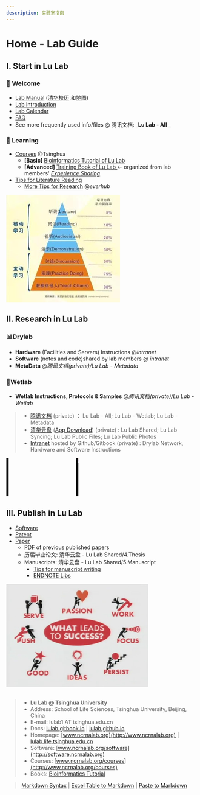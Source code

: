 ```yaml
---
description: 实验室指南
---
```


# Home - Lab Guide

## I. Start in Lu Lab

### 🎉 Welcome <a href="welcome" id="welcome"></a>

* [Lab Manual](https://cloud.tsinghua.edu.cn/f/0573c68756c64707948e/)  ([清华校历](https://cn.bing.com/search?q=%E6%B8%85%E5%8D%8E%E5%A4%A7%E5%AD%A6+%E6%A0%A1%E5%8E%86\&qs=n\&form=QBLH\&sp=-1\&pq=%E6%B8%85%E5%8D%8E%E5%A4%A7%E5%AD%A6+%E6%A0%A1%E5%8E%86\&sc=5-7\&sk=\&cvid=E012CF87B239486DA741BC1E40498B82) 和[地图](https://cn.bing.com/search?q=%E6%B8%85%E5%8D%8E%E5%A4%A7%E5%AD%A6+%E5%9C%B0%E5%9B%BE\&go=Search\&qs=ds\&form=QBRE))
* [Lab Introduction](https://cloud.tsinghua.edu.cn/f/c73ace6a5d7547c9ba23/)
* [Lab Calendar](cal.md)
* [FAQ](faq.md)
* See more frequently used info/files @ 腾讯文档: _**Lu Lab - All** _

### 📖 Learning <a href="learning" id="learning"></a>

* [Courses](https://www.ncrnalab.org/courses) @Tsinghua
  * **\[Basic]** [Bioinformatics Tutorial of Lu Lab](https://lulab2.gitbook.io)
  * **\[Advanced]** [Training Book of Lu Lab ](https://lulab1.gitbook.io/training/)<- organized from lab members' [_Experience Sharing_](https://cloud.tsinghua.edu.cn/d/79e92b8cb4fb409388f2/)
* [Tips for Literature Reading](literature-reading/reading.md)
  * [More Tips for Research](https://www.yinxiang.com/everhub/personal/336255) @_everhub_ &#x20;

![](.gitbook/assets/learning.jpg)

## II. Research in Lu Lab

### 📊Drylab

* **Hardware** (Facilities and Servers) Instructions @_intranet_
* **Software** (notes and code)shared by lab members @ _intranet_
* **MetaData** @_腾讯文档(private)/Lu Lab - Metadata_

### 🧪Wetlab

* **Wetlab Instructions, Protocols & Samples** @_腾讯文档(private)/Lu Lab - Wetlab_

> * [腾讯文档](https://docs.qq.com) (private)  ： Lu Lab - All; Lu Lab - Wetlab; Lu Lab - Metadata
> * [清华云盘](https://cloud.tsinghua.edu.cn) ([App Download](https://www.seafile.com/download)) (private) : Lu Lab Shared; Lu Lab Syncing; Lu Lab Public Files; Lu Lab Public Photos
> * [Intranet](internal-training/intranet\_link.md) hosted by Github/Gitbook (private) : Drylab Network, Hardware and Software Instructions

![](.gitbook/assets/science.gif)

## III. Publish in Lu Lab

* [Software](http://www.ncrnalab.org/software)
* [Patent](https://www.ncrnalab.org/about-us/#%E4%B8%93%E5%88%A9%E5%92%8C%E7%A7%91%E7%A0%94%E8%AE%BA%E6%96%87)
* [Paper](https://www.ncrnalab.org/publications/)
  * [PDF](https://cloud.tsinghua.edu.cn/d/46ebd01fd0484f468152/) of previous published papers
  * 历届毕业论文: 清华云盘 - Lu Lab Shared/4.Thesis
  * Manuscripts: 清华云盘 - Lu Lab Shared/5.Manuscript
    * [Tips for manuscript writing](paper-writing/writing.md)
    * [ENDNOTE Libs](https://cloud.tsinghua.edu.cn/d/928f3f4a8c8d4ab8b8ad/?p=%2FENDNOTE\&mode=list)

![](.gitbook/assets/success.png)

##

> * **Lu Lab @ Tsinghua University**
> * Address:   School of Life Sciences, Tsinghua University, Beijing, China
> * E-mail:    lulab1 AT tsinghua.edu.cn
> * Docs: [lulab.gitbook.io](http://lulab.gitbook.io)  |  [lulab.github.io](http://lulab.github.io)
> * Homepage:   [www.ncrnalab.org](http://www.ncrnalab.org)  |  [lulab.life.tsinghua.edu.cn](http://lulab.life.tsinghua.edu.cn)
> * Software:  [www.ncrnalab.org/software](http://software.ncrnalab.org)
> * Courses:  [www.ncrnalab.org/courses](http://www.ncrnalab.org/courses)
> * Books: [Bioinformatics Tutorial](https://lulab2.gitbook.io)



> [Markdown Syntax](https://github.com/adam-p/markdown-here/wiki/Markdown-Cheatsheet) | [Excel Table to Markdown](https://www.tablesgenerator.com/markdown\_tables) | [Paste to Markdown](https://euangoddard.github.io/clipboard2markdown/)
